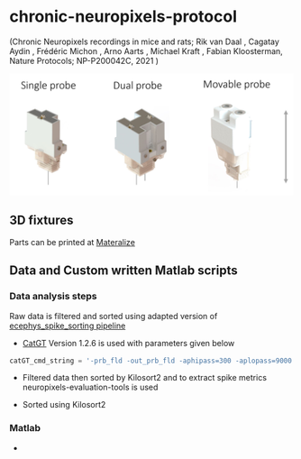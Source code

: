 # chronic-neuropixels-protocol
(Chronic Neuropixels recordings in mice and rats; Rik van Daal , Cagatay Aydin , Frédéric Michon , Arno Aarts , Michael Kraft , Fabian Kloosterman, Nature Protocols; NP-P200042C, 2021 )

![alt text](fixtures_overview.jpg)

## 3D fixtures
Parts can be printed at [Materalize](https://www.materialise.com/en/manufacturing?gclid=Cj0KCQiA3smABhCjARIsAKtrg6KI-4CloUFmDMtG961YggM_I_BZ4re97FsboS6jPqCWgjePmS5XPqQaAv8xEALw_wcB)

## Data and Custom written Matlab scripts

### Data analysis steps
Raw data is filtered and sorted using adapted version of [ecephys_spike_sorting pipeline](https://github.com/jenniferColonell/ecephys_spike_sorting)


- [CatGT](https://billkarsh.github.io/SpikeGLX/#catgt) Version 1.2.6 is used with parameters given below

```python
catGT_cmd_string = '-prb_fld -out_prb_fld -aphipass=300 -aplopass=9000 -gbldmx -gfix=0.4,0.10,0.02'
```

- Filtered data then sorted by Kilosort2 and to extract spike metrics neuropixels-evaluation-tools is used

- Sorted using Kilosort2

### Matlab

-